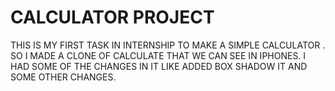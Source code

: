 # CALCULATOR PROJECT 
THIS IS MY FIRST TASK IN INTERNSHIP TO MAKE A SIMPLE CALCULATOR .
SO I MADE A CLONE OF CALCULATE THAT WE CAN SEE IN IPHONES.
I HAD SOME OF THE CHANGES IN IT LIKE ADDED BOX SHADOW IT AND SOME OTHER CHANGES.

